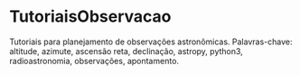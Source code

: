 # TutoriaisObservacao
Tutoriais para planejamento de observações astronômicas. Palavras-chave: altitude, azimute, ascensão reta, declinação, astropy, python3, radioastronomia, observações, apontamento.
